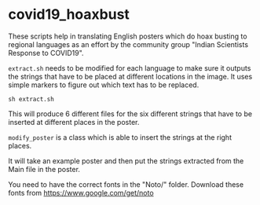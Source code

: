 # covid19_hoaxbust

These scripts help in translating English posters which do hoax busting to
regional languages as an effort by the community group "Indian Scientists
Response to COVID19".

`extract.sh` needs to be modified for each language to make sure it outputs the
strings that have to be placed at different locations in the image. It uses
simple markers to figure out which text has to be replaced.

```
sh extract.sh
```

This will produce 6 different files for the six different strings that have to
be inserted at different places in the poster.

`modify_poster` is a class which is able to insert the strings at the right places.

It will take an example poster and then put the strings extracted from the Main
file in the poster.

You need to have the correct fonts in the "Noto/" folder. Download these fonts
from https://www.google.com/get/noto
